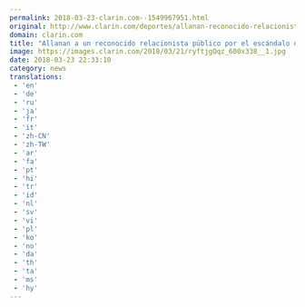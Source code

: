 ```yaml
---
permalink: 2018-03-23-clarin.com--1549967951.html
original: http://www.clarin.com/deportes/allanan-reconocido-relacionista-publico-escandalo-abusos-independiente_0_Sk_9clXqf.html
domain: clarin.com
title: "Allanan a un reconocido relacionista público por el escándalo de abusos en Independiente"
image: https://images.clarin.com/2018/03/21/ryftjgQqz_600x338__1.jpg
date: 2018-03-23 22:33:10
category: news
translations: 
 - 'en'
 - 'de'
 - 'ru'
 - 'ja'
 - 'fr'
 - 'it'
 - 'zh-CN'
 - 'zh-TW'
 - 'ar'
 - 'fa'
 - 'pt'
 - 'hi'
 - 'tr'
 - 'id'
 - 'nl'
 - 'sv'
 - 'vi'
 - 'pl'
 - 'ko'
 - 'no'
 - 'da'
 - 'th'
 - 'ta'
 - 'ms'
 - 'hy'
---
```


